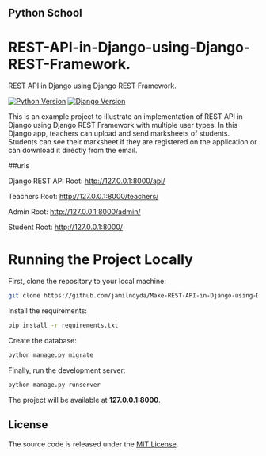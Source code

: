 ## Python School

# REST-API-in-Django-using-Django-REST-Framework.
REST API in Django using Django REST Framework.


[![Python Version](https://img.shields.io/badge/python-2.7-brightgreen.svg)](https://python.org)
[![Django Version](https://img.shields.io/badge/django-1.11-brightgreen.svg)](https://djangoproject.com)

This is an example project to illustrate an implementation of REST API in Django using Django REST Framework with multiple user types. In this Django app, teachers can upload and send marksheets of students. Students can see their marksheet if they are registered on the application or can download it directly from the email.

##urls

Django REST API Root:
http://127.0.0.1:8000/api/

Teachers Root:
http://127.0.0.1:8000/teachers/

Admin Root:
http://127.0.0.1:8000/admin/

Student Root:
http://127.0.0.1:8000/


# Running the Project Locally

First, clone the repository to your local machine:

```bash
git clone https://github.com/jamilnoyda/Make-REST-API-in-Django-using-Django-REST-Framework..git
```



Install the requirements:

```bash
pip install -r requirements.txt
```

Create the database:

```bash
python manage.py migrate
```

Finally, run the development server:

```bash
python manage.py runserver
```

The project will be available at **127.0.0.1:8000**.


## License

The source code is released under the [MIT License](https://github.com/sibtc/django-multiple-user-types-example/blob/master/LICENSE).
